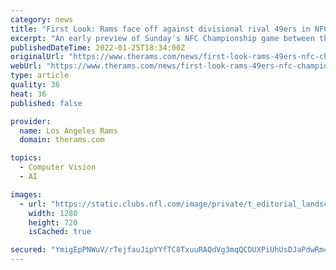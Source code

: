```yaml
---
category: news
title: "First Look: Rams face off against divisional rival 49ers in NFC Championship"
excerpt: "An early preview of Sunday's NFC Championship game between the Los Angeles Rams and San Francisco 49ers at SoFi Stadium."
publishedDateTime: 2022-01-25T18:34:00Z
originalUrl: "https://www.therams.com/news/first-look-rams-49ers-nfc-championship-2022"
webUrl: "https://www.therams.com/news/first-look-rams-49ers-nfc-championship-2022"
type: article
quality: 36
heat: 36
published: false

provider:
  name: Los Angeles Rams
  domain: therams.com

topics:
  - Computer Vision
  - AI

images:
  - url: "https://static.clubs.nfl.com/image/private/t_editorial_landscape_12_desktop/rams/mslhoxt4fsimt3d1rcvb"
    width: 1280
    height: 720
    isCached: true

secured: "YmigEpPNWuV/rTejfauJipYYfTC8TxuuRAQdVg3mqQCDUXPiUhUsDJaPdwRm4cQHdqHs/PnOe6lmBu0cm+PkJFenEdPrm77xrx93uzdK+jcoBIrE4OLNs2xS+0poVERsd70I6UrzX4HP8ipZn0jW54pgN5nDrJ0Th3T2AQ+2qOfshRRlr+5RyP1+jZyDKBlmjD1iW/Y7jEGiO/1XC3PlvbPtzy3Widx7wQ0081xdsfUcJmoRt2rkkLlD8jTMbOrZyiW0DK5rJVlXrLa7G43IhEqOGr3MJ9rK2VDAo38Gi6/nGdMH4l0pjA/No/GE/h0TNo4DjByezF5gaJwP6XXVH4jGrTyGOc/cusDEOUUvkHE=;fTNjysfyW+567IMxgQbPFA=="
---
```


